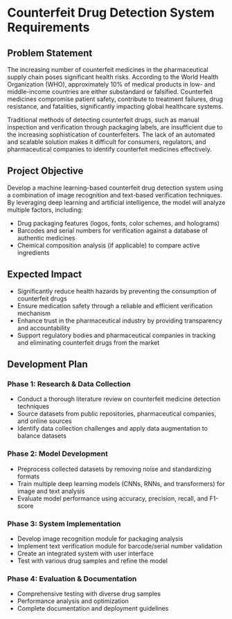 # Counterfeit Drug Detection System Requirements

## Problem Statement
The increasing number of counterfeit medicines in the pharmaceutical supply chain poses significant health risks. According to the World Health Organization (WHO), approximately 10% of medical products in low- and middle-income countries are either substandard or falsified. Counterfeit medicines compromise patient safety, contribute to treatment failures, drug resistance, and fatalities, significantly impacting global healthcare systems.

Traditional methods of detecting counterfeit drugs, such as manual inspection and verification through packaging labels, are insufficient due to the increasing sophistication of counterfeiters. The lack of an automated and scalable solution makes it difficult for consumers, regulators, and pharmaceutical companies to identify counterfeit medicines effectively.

## Project Objective
Develop a machine learning-based counterfeit drug detection system using a combination of image recognition and text-based verification techniques. By leveraging deep learning and artificial intelligence, the model will analyze multiple factors, including:
- Drug packaging features (logos, fonts, color schemes, and holograms)
- Barcodes and serial numbers for verification against a database of authentic medicines
- Chemical composition analysis (if applicable) to compare active ingredients

## Expected Impact
- Significantly reduce health hazards by preventing the consumption of counterfeit drugs
- Ensure medication safety through a reliable and efficient verification mechanism
- Enhance trust in the pharmaceutical industry by providing transparency and accountability
- Support regulatory bodies and pharmaceutical companies in tracking and eliminating counterfeit drugs from the market

## Development Plan
### Phase 1: Research & Data Collection
- Conduct a thorough literature review on counterfeit medicine detection techniques
- Source datasets from public repositories, pharmaceutical companies, and online sources
- Identify data collection challenges and apply data augmentation to balance datasets

### Phase 2: Model Development
- Preprocess collected datasets by removing noise and standardizing formats
- Train multiple deep learning models (CNNs, RNNs, and transformers) for image and text analysis
- Evaluate model performance using accuracy, precision, recall, and F1-score

### Phase 3: System Implementation
- Develop image recognition module for packaging analysis
- Implement text verification module for barcode/serial number validation
- Create an integrated system with user interface
- Test with various drug samples and refine the model

### Phase 4: Evaluation & Documentation
- Comprehensive testing with diverse drug samples
- Performance analysis and optimization
- Complete documentation and deployment guidelines
